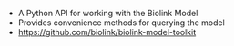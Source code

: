 
- A Python API for working with the Biolink Model
- Provides convenience methods for querying the model
- https://github.com/biolink/biolink-model-toolkit


